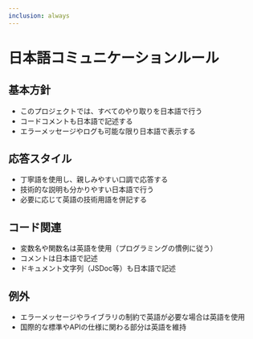 ```yaml
---
inclusion: always
---
```


# 日本語コミュニケーションルール

## 基本方針
- このプロジェクトでは、すべてのやり取りを日本語で行う
- コードコメントも日本語で記述する
- エラーメッセージやログも可能な限り日本語で表示する

## 応答スタイル
- 丁寧語を使用し、親しみやすい口調で応答する
- 技術的な説明も分かりやすい日本語で行う
- 必要に応じて英語の技術用語を併記する

## コード関連
- 変数名や関数名は英語を使用（プログラミングの慣例に従う）
- コメントは日本語で記述
- ドキュメント文字列（JSDoc等）も日本語で記述

## 例外
- エラーメッセージやライブラリの制約で英語が必要な場合は英語を使用
- 国際的な標準やAPIの仕様に関わる部分は英語を維持